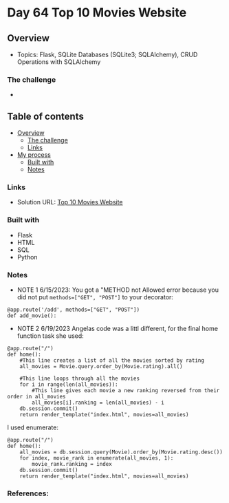 # Day 64 Top 10 Movies Website

## Overview

- Topics: Flask, SQLite Databases (SQLite3; SQLAlchemy), CRUD Operations with SQLAlchemy

### The challenge

- 

## Table of contents

- [Overview](#overview)
  - [The challenge](#the-challenge)
  - [Links](#links)
- [My process](#my-process)
  - [Built with](#built-with)
  - [Notes](#notes)

### Links

- Solution URL: [Top 10 Movies Website](https://github.com/Mikerniker/100_Days_of_Python/tree/main/Day64)

### Built with
- Flask
- HTML
- SQL 
- Python

### Notes
- NOTE 1 6/15/2023: You got a "METHOD not Allowed error because you did not put
``` methods=["GET", "POST"] ``` to your decorator: 
```
@app.route('/add', methods=["GET", "POST"])
def add_movie():
```
- NOTE 2 6/19/2023 Angelas code was a littl different, for the final home function task she used:
```
@app.route("/")
def home():
    #This line creates a list of all the movies sorted by rating
    all_movies = Movie.query.order_by(Movie.rating).all()
    
    #This line loops through all the movies
    for i in range(len(all_movies)):
        #This line gives each movie a new ranking reversed from their order in all_movies
        all_movies[i].ranking = len(all_movies) - i
    db.session.commit()
    return render_template("index.html", movies=all_movies)
```
I used enumerate:
```
@app.route("/")
def home():
    all_movies = db.session.query(Movie).order_by(Movie.rating.desc())
    for index, movie_rank in enumerate(all_movies, 1):
        movie_rank.ranking = index
    db.session.commit()
    return render_template("index.html", movies=all_movies)
```


### References: